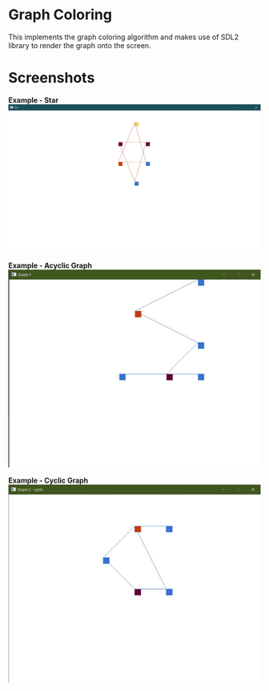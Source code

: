 # Graph Coloring
This implements the graph coloring algorithm and makes use of SDL2 library to render the graph onto the screen.

# Screenshots

**Example - Star**
![Star](Screenshots/Star.jpg?raw=true "Star shaped graph") 

**Example - Acyclic Graph**
![Graph - 1](Screenshots/Graph%20-%201%20(colored).jpg?raw=true "An acyclic graph") 

**Example - Cyclic Graph**
![Graph - 2](Screenshots/Graph%20-%202%20cyclic%20(colored).jpg?raw=true "A cyclic graph") 
